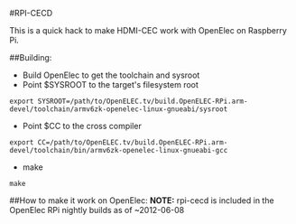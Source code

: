 #RPI-CECD

This is a quick hack to make HDMI-CEC work with OpenElec on Raspberry Pi.

##Building:
* Build OpenElec to get the toolchain and sysroot
* Point $SYSROOT to the target's filesystem root
```
export SYSROOT=/path/to/OpenELEC.tv/build.OpenELEC-RPi.arm-devel/toolchain/armv6zk-openelec-linux-gnueabi/sysroot
```
* Point $CC to the cross compiler
```
export CC=/path/to/OpenELEC.tv/build.OpenELEC-RPi.arm-devel/toolchain/bin/armv6zk-openelec-linux-gnueabi-gcc
```
* make
```
make
```

##How to make it work on OpenElec:
__NOTE:__ rpi-cecd is included in the OpenElec RPi nightly builds as of ~2012-06-08


